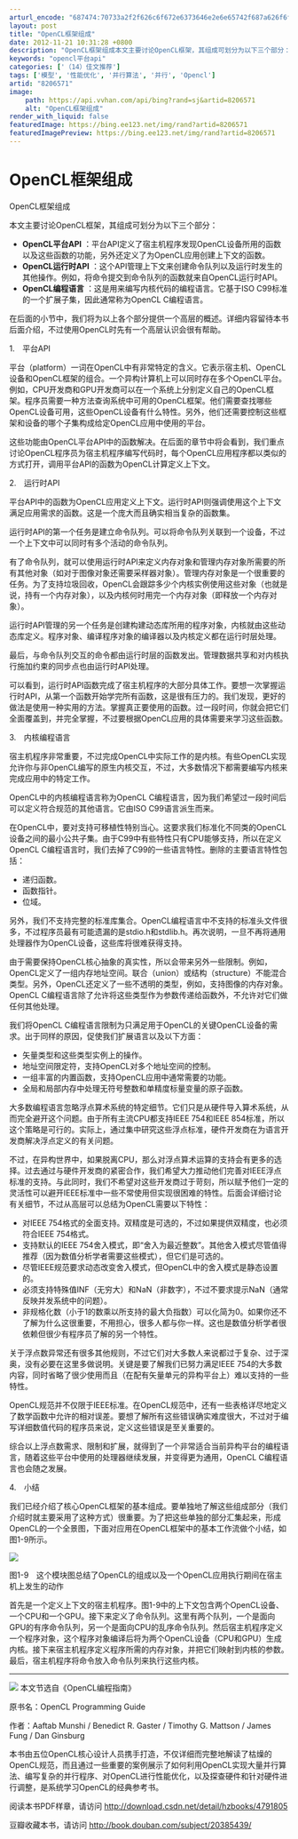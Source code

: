 ```yaml
---
arturl_encode: "687474:70733a2f2f626c6f672e6373646e2e6e65742f687a626f6f6b:732f61727469636c652f64657461696c732f38323036353731"
layout: post
title: "OpenCL框架组成"
date: 2012-11-21 10:31:28 +0800
description: "OpenCL框架组成本文主要讨论OpenCL框架，其组成可划分为以下三个部分：OpenCL平台API"
keywords: "opencl平台api"
categories: ['（14）佳文推荐']
tags: ['模型', '性能优化', '并行算法', '并行', 'Opencl']
artid: "8206571"
image:
    path: https://api.vvhan.com/api/bing?rand=sj&artid=8206571
    alt: "OpenCL框架组成"
render_with_liquid: false
featuredImage: https://bing.ee123.net/img/rand?artid=8206571
featuredImagePreview: https://bing.ee123.net/img/rand?artid=8206571
---
```


# OpenCL框架组成

OpenCL框架组成

本文主要讨论OpenCL框架，其组成可划分为以下三个部分：

* **OpenCL平台API**
  ：平台API定义了宿主机程序发现OpenCL设备所用的函数以及这些函数的功能，另外还定义了为OpenCL应用创建上下文的函数。
* **OpenCL运行时API**
  ：这个API管理上下文来创建命令队列以及运行时发生的其他操作。例如，将命令提交到命令队列的函数就来自OpenCL运行时API。
* **OpenCL编程语言**
  ：这是用来编写内核代码的编程语言。它基于ISO C99标准的一个扩展子集，因此通常称为OpenCL C编程语言。

在后面的小节中，我们将为以上各个部分提供一个高层的概述。详细内容留待本书后面介绍，不过使用OpenCL时先有一个高层认识会很有帮助。

1.　平台API

平台（platform）一词在OpenCL中有非常特定的含义。它表示宿主机、OpenCL设备和OpenCL框架的组合。一个异构计算机上可以同时存在多个OpenCL平台。例如，CPU开发商和GPU开发商可以在一个系统上分别定义自己的OpenCL框架。程序员需要一种方法查询系统中可用的OpenCL框架。他们需要查找哪些OpenCL设备可用，这些OpenCL设备有什么特性。另外，他们还需要控制这些框架和设备的哪个子集构成给定OpenCL应用中使用的平台。

这些功能由OpenCL平台API中的函数解决。在后面的章节中将会看到，我们重点讨论OpenCL程序员为宿主机程序编写代码时，每个OpenCL应用程序都以类似的方式打开，调用平台API的函数为OpenCL计算定义上下文。

2.　运行时API

平台API中的函数为OpenCL应用定义上下文。运行时API则强调使用这个上下文满足应用需求的函数。这是一个庞大而且确实相当复杂的函数集。

运行时API的第一个任务是建立命令队列。可以将命令队列关联到一个设备，不过一个上下文中可以同时有多个活动的命令队列。

有了命令队列，就可以使用运行时API来定义内存对象和管理内存对象所需要的所有其他对象（如对于图像对象还需要采样器对象）。管理内存对象是一个很重要的任务。为了支持垃圾回收，OpenCL会跟踪多少个内核实例使用这些对象（也就是说，持有一个内存对象），以及内核何时用完一个内存对象（即释放一个内存对象）。

运行时API管理的另一个任务是创建构建动态库所用的程序对象，内核就由这些动态库定义。程序对象、编译程序对象的编译器以及内核定义都在运行时层处理。

最后，与命令队列交互的命令都由运行时层的函数发出。管理数据共享和对内核执行施加约束的同步点也由运行时API处理。

可以看到，运行时API函数完成了宿主机程序的大部分具体工作。要想一次掌握运行时API，从第一个函数开始学完所有函数，这是很有压力的。我们发现，更好的做法是使用一种实用的方法。掌握真正要使用的函数。过一段时间，你就会把它们全面覆盖到，并完全掌握，不过要根据OpenCL应用的具体需要来学习这些函数。

3.　内核编程语言

宿主机程序非常重要，不过完成OpenCL中实际工作的是内核。有些OpenCL实现允许你与非OpenCL编写的原生内核交互，不过，大多数情况下都需要编写内核来完成应用中的特定工作。

OpenCL中的内核编程语言称为OpenCL C编程语言，因为我们希望过一段时间后可以定义符合规范的其他语言。它由ISO C99语言派生而来。

在OpenCL中，要对支持可移植性特别当心。这要求我们标准化不同类的OpenCL设备之间的最小公共子集。由于C99中有些特性只有CPU能够支持，所以在定义OpenCL C编程语言时，我们去掉了C99的一些语言特性。删除的主要语言特性包括：

* 递归函数。
* 函数指针。
* 位域。

另外，我们不支持完整的标准库集合。OpenCL编程语言中不支持的标准头文件很多，不过程序员最有可能遗漏的是stdio.h和stdlib.h。再次说明，一旦不再将通用处理器作为OpenCL设备，这些库将很难获得支持。

由于需要保持OpenCL核心抽象的真实性，所以会带来另外一些限制。例如，OpenCL定义了一组内存地址空间。联合（union）或结构（structure）不能混合类型。另外，OpenCL还定义了一些不透明的类型，例如，支持图像的内存对象。OpenCL C编程语言除了允许将这些类型作为参数传递给函数外，不允许对它们做任何其他处理。

我们将OpenCL C编程语言限制为只满足用于OpenCL的关键OpenCL设备的需求。出于同样的原因，促使我们扩展语言以及以下方面：

* 矢量类型和这些类型实例上的操作。
* 地址空间限定符，支持OpenCL对多个地址空间的控制。
* 一组丰富的内置函数，支持OpenCL应用中通常需要的功能。
* 全局和局部内存中处理无符号整数和单精度标量变量的原子函数。

大多数编程语言忽略浮点算术系统的特定细节。它们只是从硬件导入算术系统，从而完全避开这个问题。由于所有主流CPU都支持IEEE 754和IEEE 854标准，所以这个策略是可行的。实际上，通过集中研究这些浮点标准，硬件开发商在为语言开发商解决浮点定义的有关问题。

不过，在异构世界中，如果脱离CPU，那么对浮点算术运算的支持会有更多的选择。过去通过与硬件开发商的紧密合作，我们希望大力推动他们完善对IEEE浮点标准的支持。与此同时，我们不希望对这些开发商过于苛刻，所以赋予他们一定的灵活性可以避开IEEE标准中一些不常使用但实现很困难的特性。后面会详细讨论有关细节，不过从高层可以总结为OpenCL需要以下特性：

* 对IEEE 754格式的全面支持。双精度是可选的，不过如果提供双精度，也必须符合IEEE 754格式。
* 支持默认的IEEE 754舍入模式，即“舍入为最近整数”。其他舍入模式尽管值得推荐（因为数值分析学者需要这些模式），但它们是可选的。
* 尽管IEEE规范要求动态改变舍入模式，但OpenCL中的舍入模式是静态设置的。
* 必须支持特殊值INF（无穷大）和NaN（非数字），不过不要求提示NaN（通常反映并发系统中的问题）。
* 非规格化数（小于1的数乘以所支持的最大负指数）可以化简为0。如果你还不了解为什么这很重要，不用担心，很多人都与你一样。这也是数值分析学者很依赖但很少有程序员了解的另一个特性。

关于浮点数异常还有很多其他规则，不过它们对大多数人来说都过于复杂、过于深奥，没有必要在这里多做说明。关键是要了解我们已努力满足IEEE 754的大多数内容，同时省略了很少使用而且（在配有矢量单元的异构平台上）难以支持的一些特性。

OpenCL规范并不仅限于IEEE标准。在OpenCL规范中，还有一些表格详尽地定义了数学函数中允许的相对误差。要想了解所有这些错误确实难度很大，不过对于编写详细数值代码的程序员来说，定义这些错误是至关重要的。

综合以上浮点数需求、限制和扩展，就得到了一个非常适合当前异构平台的编程语言，随着这些平台中使用的处理器继续发展，并变得更为通用，OpenCL C编程语言也会随之发展。

4.　小结

我们已经介绍了核心OpenCL框架的基本组成。要单独地了解这些组成部分（我们介绍时就主要采用了这种方式）很重要。为了把这些单独的部分汇集起来，形成OpenCL的一个全景图，下面对应用在OpenCL框架中的基本工作流做个小结，如图1-9所示。

![](https://img-my.csdn.net/uploads/201211/21/1353463744_7356.jpg)

图1-9　这个模块图总结了OpenCL的组成以及一个OpenCL应用执行期间在宿主机上发生的动作

首先是一个定义上下文的宿主机程序。图1-9中的上下文包含两个OpenCL设备、一个CPU和一个GPU。接下来定义了命令队列。这里有两个队列，一个是面向GPU的有序命令队列，另一个是面向CPU的乱序命令队列。然后宿主机程序定义一个程序对象，这个程序对象编译后将为两个OpenCL设备（CPU和GPU）生成内核。接下来宿主机程序定义程序所需的内存对象，并把它们映射到内核的参数。最后，宿主机程序将命令放入命令队列来执行这些内核。

-----------------------------

![](https://img-my.csdn.net/uploads/201211/21/1353464816_8549.jpg)
本文节选自《OpenCL编程指南》

原书名：OpenCL Programming Guide

作者：Aaftab Munshi / Benedict R. Gaster / Timothy G. Mattson / James Fung / Dan Ginsburg

本书由五位OpenCL核心设计人员携手打造，不仅详细而完整地解读了枯燥的OpenCL规范，而且通过一些重要的案例展示了如何利用OpenCL实现大量并行算法、编写复杂的并行程序、对OpenCL进行性能优化，以及探查硬件和针对硬件进行调整，是系统学习OpenCL的经典参考书。

阅读本书PDF样章，请访问
<http://download.csdn.net/detail/hzbooks/4791805>

豆瓣收藏本书，请访问
<http://book.douban.com/subject/20385439/>